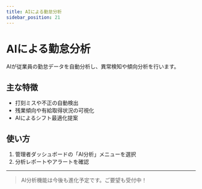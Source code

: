 ```yaml
---
title: AIによる勤怠分析
sidebar_position: 21
---
```


# AIによる勤怠分析

AIが従業員の勤怠データを自動分析し、異常検知や傾向分析を行います。

## 主な特徴
- 打刻ミスや不正の自動検出
- 残業傾向や有給取得状況の可視化
- AIによるシフト最適化提案

## 使い方
1. 管理者ダッシュボードの「AI分析」メニューを選択
2. 分析レポートやアラートを確認

---

> AI分析機能は今後も進化予定です。ご要望も受付中！
